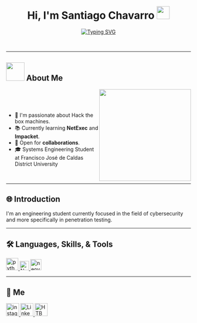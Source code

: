 <h1 align="center">Hi, I'm Santiago Chavarro <img src="https://media.giphy.com/media/hvRJCLFzcasrR4ia7z/giphy.gif" width="35"></h1>
<p align="center">
  <a href="https://git.io/typing-svg"><img src="https://readme-typing-svg.herokuapp.com?font=Fira+Code&pause=1000&color=6BF727&center=true&vCenter=true&width=435&lines=Software+Engineer+Student;CTF+Player;Passionate+About+Cybersecurity" alt="Typing SVG" /></a>
</p>

<br>

---

## <picture><img src="https://github.com/7oSkaaa/7oSkaaa/blob/main/Images/about_me.gif?raw=true" width="50px"></picture> About Me

<picture>
  <img align="right" src="https://github.com/d3vjh/d3vjh/blob/main/Resources/Gisac.gif" width="250px">
</picture>
&nbsp;

&nbsp;

- 🚀 I'm passionate about Hack the box machines.
- 📚 Currently learning **NetExec** and **Impacket**.
- 🤝 Open for **collaborations**.
- 🎓 Systems Engineering Student at Francisco José de Caldas District University
&nbsp;

&nbsp;

---

## 🌐 Introduction

I'm an engineering student currently focused in the field of cybersecurity and more specifically in penetration testing.

---

## 🛠️ Languages, Skills, & Tools 
<div align="left">
  <a href="https://www.python.org/doc/" target="_blank">
    <img src="https://skillicons.dev/icons?i=py" height="33" alt="python logo" />
  </a>
  <a href="https://nmap.org" target="_blank">
    <img src="https://nmap.org/images/sitelogo-nmap.svg" height="25" alt="Nmap logo" />
  </a>
  <a href="https://neovim.io/doc/" target="_blank">
    <img src="https://skillicons.dev/icons?i=neovim" height="30" alt="neovim logo" />
  </a>
</div>

---


## 🌟 Me
<div align="left">
   <a href="https://www.instagram.com/lorax_ch/" target="_blank">
    <img src="https://img.shields.io/static/v1?message=Instagram&logo=instagram&label=&color=E4405F&logoColor=white&labelColor=&style=for-the-badge" height="35" alt="instagram"  />
  </a>
  <a href="https://www.linkedin.com/in/santiago-chavarro-florez-948aa62ba/" target="_blank">
    <img src="https://img.shields.io/static/v1?message=LinkedIn&logo=linkedin&label=&color=0077B5&logoColor=white&labelColor=&style=for-the-badge" height="35" alt="LinkedIn"  />
  </a>
  <a href="https://app.hackthebox.com/users/1952911" target="_blank">
    <img src="https://resources.hackthebox.com/hubfs/HacktheBox%20Logo.png" height="35" alt="HTB"  />
  </a>
</div>
